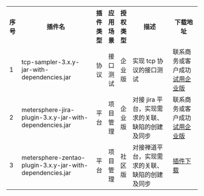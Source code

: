 
<table>
    <tbody>
        <tr>
            <th width="2px">序号</th>
            <th width="450px">插件名</th>
            <th width="10px">插件类型</th>
            <th width="10px">应用场景</th>
            <th width="10px">授权类型</th> 
            <th width="400px">描述</th>
            <th width="280px">下载地址</th>
        </tr>
        <tr>
            <td>1</td>
            <td>tcp-sampler-3.x.y-jar-with-dependencies.jar</td>
            <td>协议</td>
            <td>接口测试</td>
            <td>企业版</td>
            <td>实现 tcp 协议的接口测试</td>
            <td>联系商务或客户成功<a href="https://jinshuju.net/f/CzzAOe"> 试用企业版 </a></td>
        </tr>
         <tr>
            <td>2</td>
            <td>metersphere-jira-plugin-3.x.y-jar-with-dependencies.jar</td>
            <td>平台</td>
            <td>项目管理</td>
            <td>企业版</td>
            <td>对接 jira 平台，实现需求的关联、缺陷的创建及同步</td>
            <td>联系商务或客户成功<a href="https://jinshuju.net/f/CzzAOe"> 试用企业版 </a></td>
        </tr>
         <tr>
            <td>3</td>
            <td>metersphere-zentao-plugin-3.x.y-jar-with-dependencies.jar</td>
            <td>平台</td>
            <td>项目管理</td>
            <td>社区版</td>
            <td>对接禅道平台，实现需求的关联、缺陷的创建及同步</td>
            <td><a href="https://github.com/metersphere/metersphere-platform-plugin">插件下载</a></td>
        </tr>
    </tbody>
</table>